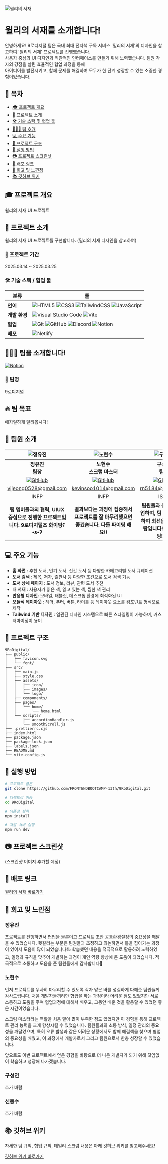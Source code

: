 ![윌리의 서재](https://github.com/user-attachments/assets/2b587f0c-a5c5-4e67-be74-95aa132da4df)

# 윌리의 서재를 소개합니다!

안녕하세요! 9로디지털 팀은 국내 최대 전자책 구독 서비스 '밀리의 서재'의 디자인을 참고하여 '윌리의 서재' 프로젝트를 진행했습니다.  
사용자 중심의 UI 디자인과 직관적인 인터페이스를 만들기 위해 노력했습니다. 팀원 각자의 강점을 살린 효율적인 협업 과정을 통해  
아이디어를 발전시키고, 함께 문제를 해결하며 모두가 한 단계 성장할 수 있는 소중한 경험이었습니다.

## 📑 목차

- [🎓 프로젝트 개요](#-프로젝트-개요)
- [📝 프로젝트 소개](#-프로젝트-소개)
- [🛠️ 기술 스택 및 협업 툴](#️-기술-스택--협업-툴)
- [🧑‍🤝‍🧑 팀 소개](#-팀을-소개합니다)
- [💻 주요 기능](#-주요-기능)
- [📂 프로젝트 구조](#-프로젝트-구조)
- [🚀 실행 방법](#-실행-방법)
- [📷 프로젝트 스크린샷](#-프로젝트-스크린샷)
- [🔗 배포 링크](#-배포-링크)
- [📝 회고 및 느낀점](#-회고-및-느낀점)
- [📚 깃허브 위키](#깃허브-위키)

## 🎓 프로젝트 개요

윌리의 서재 UI 프로젝트

## 📝 프로젝트 소개

윌리의 서재 UI 프로젝트를 구현합니다. (밀리의 서재 디자인을 참고하여)

### 📅 프로젝트 기간

2025.03.14 ~ 2025.03.25

### 🛠️ 기술 스택 / 협업 툴

| 분류          | 툴                                                                                                                                                                                                                                                                                                                                                                                                                                                              |
| ------------- | --------------------------------------------------------------------------------------------------------------------------------------------------------------------------------------------------------------------------------------------------------------------------------------------------------------------------------------------------------------------------------------------------------------------------------------------------------------- |
| **언어**      | ![HTML5](https://img.shields.io/badge/html5-%23E34F26.svg?style=for-the-badge&logo=html5&logoColor=white) ![CSS3](https://img.shields.io/badge/css3-%231572B6.svg?style=for-the-badge&logo=css3&logoColor=white) ![TailwindCSS](https://img.shields.io/badge/tailwindcss-%2338B2AC.svg?style=for-the-badge&logo=tailwind-css&logoColor=white) ![JavaScript](https://img.shields.io/badge/JavaScript-F7DF1E?style=for-the-badge&logo=javascript&logoColor=black) |
| **개발 환경** | ![Visual Studio Code](https://img.shields.io/badge/Visual%20Studio%20Code-0078d7.svg?style=for-the-badge&logo=visual-studio-code&logoColor=white) ![Vite](https://img.shields.io/badge/Vite-%23646CFF.svg?style=for-the-badge&logo=vite&logoColor=white)                                                                                                                                                                                                        |
| **협업**      | ![Git](https://img.shields.io/badge/git-%23F05032.svg?style=for-the-badge&logo=git&logoColor=white) ![GitHub](https://img.shields.io/badge/github-%23121011.svg?style=for-the-badge&logo=github&logoColor=white) ![Discord](https://img.shields.io/badge/discord-%235865F2.svg?style=for-the-badge&logo=discord&logoColor=white) ![Notion](https://img.shields.io/badge/Notion-%23000000.svg?style=for-the-badge&logo=notion&logoColor=white)                   |
| **배포**      | ![Netlify](https://img.shields.io/badge/netlify-%2300C7B7.svg?style=for-the-badge&logo=netlify&logoColor=white)                                                                                                                                                                                                                                                                                                                                                 |

## 🧑‍🤝‍🧑 팀을 소개합니다!

[![Notion](https://img.shields.io/badge/Notion-%23000000.svg?style=for-the-badge&logo=notion&logoColor=white)](https://www.notion.so/9-1b573873401a807c9a5aec44fa34c7be?pvs=4)

### 📍 팀명

9로디지털

## 🔥 팀 목표

애자일하게 달려봅시다!

## 👥 팀원 소개

|                      ![정유진](https://github.com/user-attachments/assets/ee26c793-d65b-48f4-926d-9087ea41547a)                       |                      ![노현수](https://github.com/user-attachments/assets/c9b8ea41-47fb-4594-8979-570d7742042c)                       |                      ![구성연](https://github.com/user-attachments/assets/0a7fffb8-8f77-4987-9ba4-de12b154ab66)                       |                      ![신동수](https://github.com/user-attachments/assets/78175bcf-6776-4b7a-ac3a-f5bc76f9fbb6)                       |
| :-----------------------------------------------------------------------------------------------------------------------------------: | :-----------------------------------------------------------------------------------------------------------------------------------: | :-----------------------------------------------------------------------------------------------------------------------------------: | :-----------------------------------------------------------------------------------------------------------------------------------: |
|                                                      **정유진** <br /> **팀장**                                                       |                                                  **노현수** <br /> **스크럼 마스터**                                                  |                                                      **구성연** <br /> **팀원**                                                       |                                                      **신동수** <br /> **팀원**                                                       |
| [![GitHub](https://img.shields.io/badge/GitHub-181717?style=for-the-badge&logo=github&logoColor=white)](https://github.com/Yujin0528) | [![GitHub](https://img.shields.io/badge/GitHub-181717?style=for-the-badge&logo=github&logoColor=white)](https://github.com/toosign00) | [![GitHub](https://img.shields.io/badge/GitHub-181717?style=for-the-badge&logo=github&logoColor=white)](https://github.com/koo-rogie) | [![GitHub](https://img.shields.io/badge/GitHub-181717?style=for-the-badge&logo=github&logoColor=white)](https://github.com/Dongsusin) |
|                                         [yjjeong0528@gmail.com](mailto:yjjeong0528@gmail.com)                                         |                                        [kevinsoo1014@gmail.com](mailto:kevinsoo1014@gmail.com)                                        |                                              [rn5184@naver.com](mailto:rn5184@naver.com)                                              |                                    [auroratime020715@gmail.com](mailto:auroratime020715@gmail.com)                                    |
|                                                                 INFP                                                                  |                                                                 INFP                                                                  |                                                                 ISFP                                                                  |                                                                 INTP                                                                  |
|                         **팀 멤버들과의 협력, UIUX 중심으로 진행한 프로젝트입니다. 9로디지털조 화이팅ʕ •ᴥ•ʔ**                         |                       **결과보다는 과정에 집중해서 프로젝트를 잘 마무리했으면 좋겠습니다. 다들 파이팅 해요!!**                        |                    **팀원들과 원활하게 협업하며, 팀 규칙을 준수하며 최선을 다하는 사람입니다! 다들 화이팅!!! 🚀**                     |                         **다같이 협력하며 규칙을 준수해서 프로젝트를 마무리했으면 좋겠습니다 화이팅입니다.**                          |

## 💻 주요 기능

- **홈 화면** : 추천 도서, 인기 도서, 신간 도서 등 다양한 카테고리별 도서 큐레이션
- **도서 검색** : 제목, 저자, 출판사 등 다양한 조건으로 도서 검색 기능
- **도서 상세 페이지** : 도서 정보, 리뷰, 관련 도서 추천
- **내 서재** : 사용자가 읽은 책, 읽고 있는 책, 찜한 책 관리
- **반응형 디자인**: 모바일, 태블릿, 데스크톱 환경에 최적화된 UI
- **모듈식 레이아웃** : 헤더, 푸터, 버튼, 타이틀 등 레이아웃 요소를 컴포넌트 형식으로 제작
- **Tailwind 기반 디자인** : 일관된 디자인 시스템으로 빠른 스타일링이 가능하며, 커스터마이징이 용이

## 📂 프로젝트 구조

```
9RoDigital/
├── public/
│   ├── favicon.svg
│   └── font/
├── src/
│   ├── main.js
│   ├── style.css
│   ├── assets/
│   │   ├── icon/
│   │   ├── images/
│   │   └── logo/
│   ├── components/
│   ├── pages/
│   │   └── home/
│   │       └── home.html
│   └── scripts/
│       ├── accordionHandler.js
│       └── smoothScroll.js
├── .prettierrc.cjs
├── index.html
├── package.json
├── package-lock.json
├── labels.json
├── README.md
└── vite.config.js
```

## 🚀 실행 방법

```bash
# 프로젝트 클론
git clone https://github.com/FRONTENDBOOTCAMP-13th/9RoDigital.git

# 디렉토리 이동
cd 9RoDigital

# 의존성 설치
npm install

# 개발 서버 실행
npm run dev
```

## 📷 프로젝트 스크린샷

(스크린샷 이미지 추가할 예정)

## 🔗 배포 링크

[윌리의 서재 바로가기](https://9rodigital-willie.netlify.app)

## 📝 회고 및 느낀점

### 정유진

프로젝트를 진행하면서 협업을 물론이고 프로젝트 초반 공통환경설정의 중요성을 깨달을 수 있었습니다. 헷갈리는 부분은 팀원들과 조정하고 의논하면서 틀을 잡아가는 과정이 있어서 도움이 많이 되었습니다👍 학습했던 내용을 적극적으로 활용하려 노력하였고, 일정과 규칙을 맞추어 개발하는 과정이 개인 역량 향상에 큰 도움이 되었습니다. 적극적으로 소통하고 도움을 준 팀원들에게 감사합니다🤗

### 노현수

먼저 프로젝트를 무사히 마무리할 수 있도록 각자 맡은 바를 성실하게 다해준 팀원들께 감사드립니다. 처음 개발자들끼리만 협업을 하는 과정이라 어려운 점도 있었지만 서로 소통하고 도움을 주며 협업과정에 대해서 배우고, 그동안 배운 것을 활용할 수 있었던 좋은 시간이었습니다. 

스크럼 마스터라는 역할을 처음 맡아 많이 부족한 점도 있었지만 이 경험을 통해 프로젝트 관리 능력을 크게 향상시킬 수 있었습니다. 팀원들과의 소통 방식, 일정 관리의 중요성을 깨달았으며, 특히 오류 발생과 같은 어려운 상황에서도 함께 해결책을 찾으며 협업의 중요성을 배웠고, 이 과정에서 개발자로서 그리고 팀원으로서 한층 성장할 수 있었습니다.

앞으로도 이번 프로젝트에서 얻은 경험을 바탕으로 더 나은 개발자가 되기 위해 끊임없이 학습하고 성장해 나가겠습니다.

### 구성연

추가 바람

### 신동수

추가 바람

## 📚 깃허브 위키

자세한 팀 규칙, 협업 규칙, 데일리 스크럼 내용은 아래 깃허브 위키를 참고해주세요!

[깃허브 위키 바로가기](https://github.com/FRONTENDBOOTCAMP-13th/9RoDigital/wiki)
